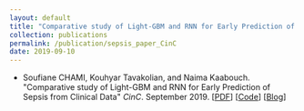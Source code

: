 ```yaml
---
layout: default
title: "Comparative study of Light-GBM and RNN for Early Prediction of Sepsis from Clinical Data"
collection: publications
permalink: /publication/sepsis_paper_CinC
date: 2019-09-10
---
```


* Soufiane CHAMI, Kouhyar Tavakolian, and Naima Kaabouch. "Comparative study of Light-GBM and RNN for Early Prediction of Sepsis from Clinical Data" *CinC*. September 2019. [[PDF](http://bit.ly/2VeoI1V)] [[Code](http://bit.ly/2Mh9163)] [[Blog](http://bit.ly/2AGFZXZ)]


<br>
